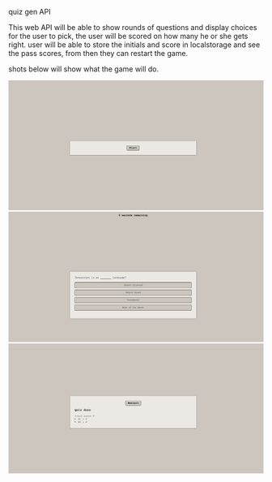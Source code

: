 quiz gen API

This web API will be able to show rounds of questions and display choices for the user to pick, the user will be scored
on how many he or she gets right. user will be able to store the initials and score in localstorage and see the pass scores, from then they can restart the game.

shots below will show what the game will do.

![screenshot](quiz1.png)
![screenshot](quiz2.png)
![screenshot](quiz3.png)